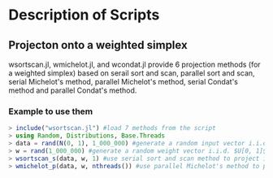 # Description of Scripts

## Projecton onto a weighted simplex

wsortscan.jl, wmichelot.jl, and wcondat.jl provide 6 projection methods (for a weighted simplex) based on serail sort and scan, parallel sort and scan, serial Michelot's method, parallel Michelot's method, serial Condat's method
and parallel Condat's method. 

### Example to use them

```julia
> include("wsortscan.jl") #load 7 methods from the script
> using Random, Distributions, Base.Threads
> data = rand(N(0, 1), 1_000_000) #generate a random input vector i.i.d. $N(0, 1)$ with size of $10^6$
> w = rand(1_000_000) #generate a random weight vector i.i.d. $U[0, 1]$ with size of $10^6$
> wsortscan_s(data, w, 1) #use serial sort and scan method to project input vector data onto a weighted simplex with scaling factor 1
> wmichelot_p(data, w, nthreads()) #use parallel Michelot's method to project input vector data onto a weighted simplex with scaling factor 1, and nthreads() return the number of available threads
```
